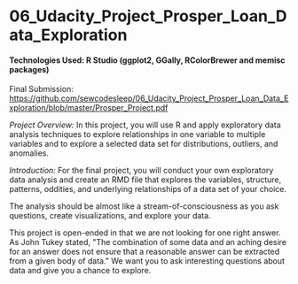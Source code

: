 # 06_Udacity_Project_Prosper_Loan_Data_Exploration

#### Technologies Used: R Studio (ggplot2, GGally, RColorBrewer and memisc packages) 

Final Submission: https://github.com/sewcodesleep/06_Udacity_Project_Prosper_Loan_Data_Exploration/blob/master/Prosper_Project.pdf

*Project Overview:*
In this project, you will use R and apply exploratory data analysis techniques to explore relationships in one variable to multiple variables and to explore a selected data set for distributions, outliers, and anomalies.

*Introduction:*
For the final project, you will conduct your own exploratory data analysis and create an RMD file that explores the variables, structure, patterns, oddities, and underlying relationships of a data set of your choice.

The analysis should be almost like a stream-of-consciousness as you ask questions, create visualizations, and explore your data.

This project is open-ended in that we are not looking for one right answer. As John Tukey stated, "The combination of some data and an aching desire for an answer does not ensure that a reasonable answer can be extracted from a given body of data." We want you to ask interesting questions about data and give you a chance to explore. 

